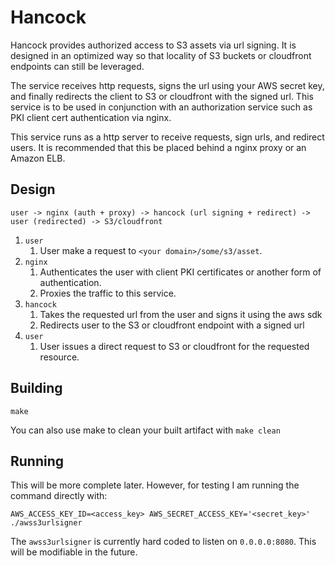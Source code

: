 # Hancock
Hancock provides authorized access to S3 assets via url signing. It is designed in an optimized way so that locality of S3 buckets or cloudfront endpoints can still be leveraged.

The service receives http requests, signs the url using your AWS secret key, and finally redirects the client to S3 or cloudfront with the signed url. This service is to be used in conjunction with an authorization service such as PKI client cert authentication via nginx.

This service runs as a http server to receive requests, sign urls, and redirect users. It is recommended that this be placed behind a nginx proxy or an Amazon ELB.

## Design

```
user -> nginx (auth + proxy) -> hancock (url signing + redirect) -> user (redirected) -> S3/cloudfront
```

1. `user`
    1. User make a request to `<your domain>/some/s3/asset`.
2. `nginx`
    1. Authenticates the user with client PKI certificates or another form of authentication.
    2. Proxies the traffic to this service.
3. `hancock`
    1. Takes the requested url from the user and signs it using the aws sdk
    2. Redirects user to the S3 or cloudfront endpoint with a signed url
4. `user`
    1. User issues a direct request to S3 or cloudfront for the requested resource.

## Building
```
make
```

You can also use make to clean your built artifact with `make clean`

## Running
This will be more complete later. However, for testing I am running the command directly with:
```
AWS_ACCESS_KEY_ID=<access_key> AWS_SECRET_ACCESS_KEY='<secret_key>' ./awss3urlsigner
```
The `awss3urlsigner` is currently hard coded to listen on `0.0.0.0:8080`. This will be modifiable in the future.
